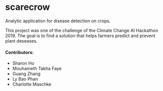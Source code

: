 # scarecrow

Analytic application for disease detection on crops. 

This project was one of the challenge of the Climate Change AI Hackathon 2019. The goal is to find a solution that helps farmers predict and prevent plant deseases.

#### Contributors:

- Sharon Ho
- Mouhameth Takha Faye
- Guang Zhang 
- Ly Bao Phan
- Charlotte Maschke
